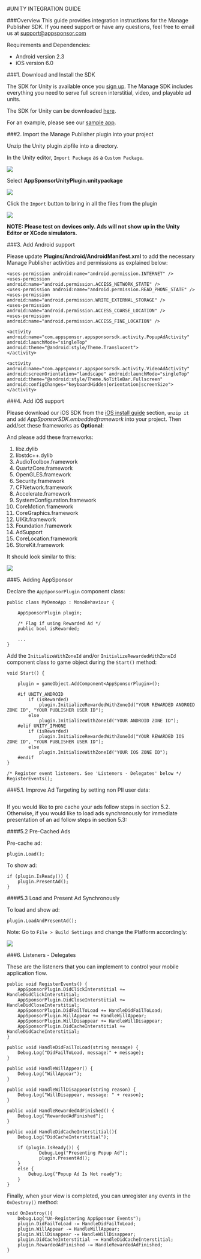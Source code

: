 #UNITY INTEGRATION GUIDE


###Overview
This guide provides integration instructions for the Manage Publisher SDK.  If you need support or have any questions, feel free to email us at [support@appsponsor.com](mailto:support@appsponsor.com)

Requirements and Dependencies:  

- Android version 2.3
- iOS version 6.0

###1. Download and Install the SDK

The SDK for Unity is available once you [sign up](https://appsponsor.com/user/registration).  The Manage SDK includes everything you need to serve full screen interstitial, video, and playable ad units.

The SDK for Unity can be downloaded [here](https://appsponsor.com/downloads/appsponsorsdk_unity_3_1.zip).

For an example, please see our [sample app](https://github.com/manage/unity-sdk-sample-app).

###2. Import the Manage Publisher plugin into your project  

Unzip the Unity plugin zipfile into a directory.

In the Unity editor, `Import Package` as a `Custom Package`.

![](http://cdn.manage.com/appsponsor/documentation/unity/unity_installing_sdk_1.png)

Select **AppSponsorUnityPlugin.unitypackage**

![](http://cdn.manage.com/appsponsor/documentation/unity/unity_installing_sdk_2.png)

Click the `Import` button to bring in all the files from the plugin

![](http://cdn.manage.com/appsponsor/documentation/unity/unity_installing_sdk_3.png)

**NOTE: Please test on devices only. Ads will not show up in the Unity Editor or XCode simulators.**


###3. Add Android support

Please update **Plugins/Android/AndroidManifest.xml** to add the necessary Manage Publisher activities and permissions as explained below:

```
<uses-permission android:name="android.permission.INTERNET" />
<uses-permission android:name="android.permission.ACCESS_NETWORK_STATE" />
<uses-permission android:name="android.permission.READ_PHONE_STATE" />
<uses-permission android:name="android.permission.WRITE_EXTERNAL_STORAGE" />
<uses-permission android:name="android.permission.ACCESS_COARSE_LOCATION" />
<uses-permission android:name="android.permission.ACCESS_FINE_LOCATION" />

<activity android:name="com.appsponsor.appsponsorsdk.activity.PopupAdActivity" android:launchMode="singleTop" android:theme="@android:style/Theme.Translucent">
</activity>

<activity android:name="com.appsponsor.appsponsorsdk.activity.VideoAdActivity" android:screenOrientation="landscape" android:launchMode="singleTop" android:theme="@android:style/Theme.NoTitleBar.Fullscreen" android:configChanges="keyboardHidden|orientation|screenSize">
</activity>
```

###4. Add iOS support

Please download our iOS SDK from the [iOS install guide](https://appsponsor.com/site/page/?view=install_iOS) section, `unzip it` and `add` *AppSponsorSDK.embeddedframework* into your project. Then add/set these frameworks as **Optional**:

And please add these frameworks:

1. libz.dylib
2. libstdc++.dylib
3. AudioToolbox.framework
4. QuartzCore.framework
5. OpenGLES.framework
6. Security.framework
7. CFNetwork.framework
8. Accelerate.framework
9. SystemConfiguration.framework
10. CoreMotion.framework
11. CoreGraphics.framework
12. UIKit.framework
13. Foundation.framework
14. AdSupport
15. CoreLocation.framework
16. StoreKit.framework


It should look similar to this:

![](http://cdn.manage.com/appsponsor/documentation/unity/unity_installing_sdk_4.png)


###5. Adding AppSponsor

Declare the `AppSponsorPlugin` component class:

```
public class MyDemoApp : MonoBehaviour {
	
	AppSponsorPlugin plugin;

    /* Flag if using Rewarded Ad */
    public bool isRewarded;
    
    ...
}
```

Add the `InitializeWithZoneId` and/or `InitializeRewardedWithZoneId` component class to game object during the `Start()` method:

```
void Start() {

    plugin = gameObject.AddComponent<AppSponsorPlugin>();

    #if UNITY_ANDROID
        if (isRewarded) 
            plugin.InitializeRewardedWithZoneId("YOUR REWARDED ANDROID ZONE ID", "YOUR PUBLISHER USER ID");
        else 
            plugin.InitializeWithZoneId("YOUR ANDROID ZONE ID");
    #elif UNITY_IPHONE
        if (isRewarded) 
            plugin.InitializeRewardedWithZoneId("YOUR REWARDED IOS ZONE ID", "YOUR PUBLISHER USER ID"); 
        else 
            plugin.InitializeWithZoneId("YOUR IOS ZONE ID");
    #endif
}

/* Register event listeners. See 'Listeners - Delegates' below */
RegisterEvents();

```

###5.1. Improve Ad Targeting by setting non PII user data:

```

```

If you would like to pre cache your ads follow steps in section 5.2.  Otherwise, if you would like to load ads synchronously for immediate presentation of an ad follow steps in section 5.3:

####5.2 Pre-Cached Ads 
   
  Pre-cache ad:

```
plugin.Load();

```

To show ad:

```
if (plugin.IsReady()) {
    plugin.PresentAd();   
}
```

####5.3 Load and Present Ad Synchronously

To load and show ad:

```
plugin.LoadAndPresentAd();

```

Note: Go to `File > Build Settings` and change the Platform accordingly:

![](http://cdn.manage.com/appsponsor/documentation/unity/unity_installing_sdk_5.png)

###6. Listeners - Delegates

These are the listeners that you can implement to control your mobile application flow.

```
public void RegisterEvents() {
    AppSponsorPlugin.DidClickInterstitial += HandleDidClickInterstitial; 
    AppSponsorPlugin.DidCloseInterstitial += HandleDidCloseInterstitial; 
    AppSponsorPlugin.DidFailToLoad += HandleDidFailToLoad; 
    AppSponsorPlugin.WillAppear += HandleWillAppear; 
    AppSponsorPlugin.WillDisappear += HandleWillDisappear; 
    AppSponsorPlugin.DidCacheInterstitial += HandleDidCacheInterstitial; 
}

public void HandleDidFailToLoad(string message) {
	Debug.Log("DidFailToLoad, message:" + message);
}

public void HandleWillAppear() {
	Debug.Log("WillAppear");
}

public void HandleWillDisappear(string reason) {
	Debug.Log("WillDisappear, message: " + reason);
}
	
public void HandleRewardedAdFinished() {
	Debug.Log("RewardedAdFinished");
}

public void HandleDidCacheInterstitial(){
	Debug.Log("DidCacheInterstitial");
	
	if (plugin.IsReady()) {
			Debug.Log("Presenting Popup Ad");
			plugin.PresentAd();
	}
	else {
	    Debug.Log("Popup Ad Is Not ready");
	}
}
```


Finally, when your view is completed, you can unregister any events in the `OnDestroy()` method:

```
void OnDestroy(){
    Debug.Log("Un-Registering AppSponsor Events");
    plugin.DidFailToLoad -= HandleDidFailToLoad;
    plugin.WillAppear -= HandleWillAppear;
    plugin.WillDisappear -= HandleWillDisappear;
    plugin.DidCacheInterstitial -= HandleDidCacheInterstitial;
    plugin.RewardedAdFinished -= HandleRewardedAdFinished;
}

```
